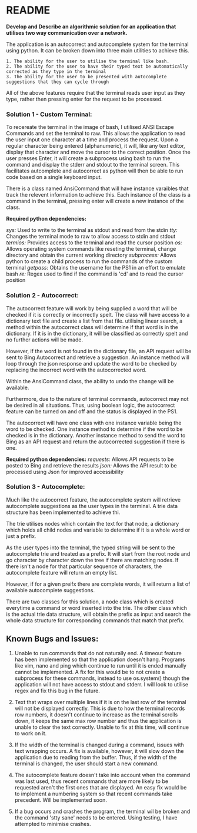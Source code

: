 # README

**Develop and Describe an algorithmic solution for an application that utilises two way communication over a network.**

The application is an autocorrect and autocomplete system for the terminal using python. It can be broken down into three main 
utilities to achieve this. 

    1. The ability for the user to utilise the terminal like bash.
    2. The ability for the user to have their typed text be automatically corrected as they type in the terminal
    3. The ability for the user to be presented with autocomplete suggestions that they can cycle through

All of the above features require that the terminal reads user input as they type, rather then pressing enter for the request to be processed.

### Solution 1 - Custom Terminal: 

To recereate the terminal in the image of bash, I utilised ANSI Escape Commands and set the terminal to raw.
This allows the application to read the user input one character at a time and process the request.
Upon a regular character being entered (alphanumeric), it will, like any text editor, display that character and move the cursor to the correct position.
Once the user presses Enter, it will create a subprocess using bash to run the command and display the stderr and stdout to the terminal screen.
This facilitates autcomplete and autocorrect as python will then be able to run code based on a single keyboard input.

There is a class named AnsiCommand that will have instance varaibles that track the relevent information to achieve this.
Each instance of the class is a command in the terminal, pressing enter will create a new instance of the class.

**Required python dependencies:**

*sys:* Used to write to the terminal as stdout and read from the stdin
*tty:* Changes the terminal mode to raw to allow access to stdin and stdout
*termios:* Provides access to the terminal and read the cursor position
*os:* Allows operating system commands like reseting the terminal, change directory and obtain the current working directory
*subprocess:* Allows python to create a child process to run the commands of the custom terminal 
*getpass:*  Obtains the username for the PS1 in an effort to emulate bash
*re:* Regex used to find if the command is 'cd' and to read the cursor position


### Solution 2 - Autocorrect:

The autocorrect feature will work by being supplied a word that will be checked if it is correctly or incorrectly spelt.
The class will have access to a dictionary text file and create a list from that file. utilising linear search, a method within the
autocorrect class will determine if that word is in the dictionary. If it is in the dictionary, it will be classified as correctly
spelt and no further actions will be made. 

However, if the word is not found in the dictionary file, an API request will be sent to Bing Autocorrect and retrieve a
suggestion. An instance method will loop through the json response and update the word to be checked by replacing the incorrect
word with the autocorrected word.

Within the AnsiCommand class, the ability to undo the change will be available.

Furthermore, due to the nature of terminal commands, autocorrect may not be desired in all situations. Thus, using boolean logic,
the autocorrect feature can be turned on and off and the status is displayed in the PS1.

The autocorrect will have one class with one instance variable being the word to be checked.
One instance method to determine if the word to be checked is in the dictionary.
Another instance method to send the word to Bing as an API request and return the autocorrected
suggestion if there is one.

**Required python dependencies:**
*requests:* Allows API requests to be posted to Bing and retrieve the results
*json:* Allows the API result to be processed using Json for improved accessibility


### Solution 3 - Autocomplete:

Much like the autocorrect feature, the autocomplete system will retrieve autocomplete suggestions as the user types in the terminal.
A trie data structure has been implemented to achieve thi.

The trie utilises nodes which contain the text for that node, a dictionary which holds all child nodes and variable to determine if it is a whole word
or just a prefix.

As the user types into the terminal, the typed string will be sent to the autocomplete trie and treated as a prefix.
It will start from the root node and go character by character down the tree if there are matching nodes. If there isn't a node for that particular
sequence of characters, the autocomplete feature will return an empty list.

However, if for a given preifx there are complete words, it will return a list of available autocomplete suggestions.

There are two classes for this solution, a node class which is created everytime a command or word inserted into the trie. 
The other class which is the actual trie data structure, will obtain the prefix as input and search the whole data structure for
corresponding commands that match that prefix.


## Known Bugs and Issues:

1. Unable to run commands that do not naturally end. A timeout feature has been implemented so that the application doesn't hang.
Programs like vim, nano and ping which continue to run until it is ended manually cannot be implemented. A fix for this would be to not
create a subprocess for these commands, instead to use os.system() though the application will not have access to stdout and stderr. I 
will look to utilise regex and fix this bug in the future.

2. Text that wraps over multiple lines if it is on the last row of the terminal will not be displayed correctly. This is due to
how the terminal records row numbers, it doesn't continue to increase as the terminal scrolls down, it keeps the same max row number and thus
the application is unable to clear the text correctly. Unable to fix at this time, will continue to work on it.

3. If  the width of the terminal is changed during a command, issues with text wrapping occurs. A fix is available, however, it will slow
down the application due to reading from the buffer. Thus, if the width of the terminal is changed, the user should start a new command.

4. The autocomplete feature doesn't take into account when the command was last used, thus recent commands that are more likely to be 
requested aren't the first ones that are displayed. An easy fix would be to implement a numbering system so that recent commands take precedent.
Will be implemented soon.

5. If a bug occurs and crashes the program, the terminal wil be broken and the command 'stty sane' needs to be entered. Using testing,
I have attempted to minimise crashes.


